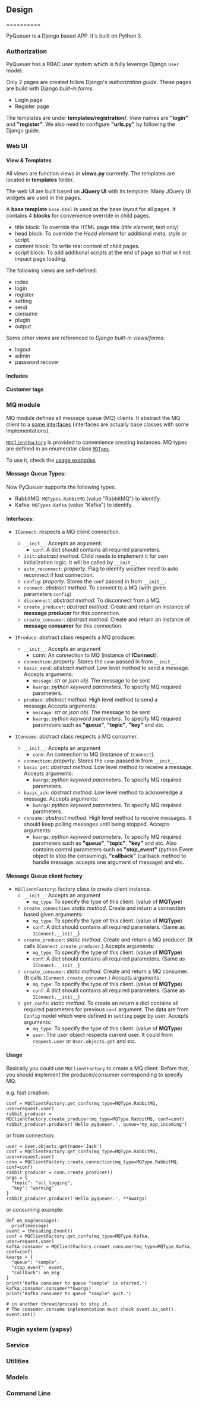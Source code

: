 ## Design
==========

PyQueuer is a Django based APP. It's built on Python 3.

### Authorization 

PyQueuer has a RBAC user system which is fully leverage Django ``User`` model.

Only 2 pages are created follow Django's _authorization guide_. These pages are build with Django _built-in forms_.

* Login page
* Register page

The templates are under **templates/registration/**. View names are **"login"** and **"register"**. We also need to configure **"urls.py"** by following the Django guide.

### Web UI

#### View & Templates

All views are function views in **views.py** currently. The templates are located in **templates** folder.

The web UI are built based on **JQuery UI** with its template. Many JQuery UI widgets are used in the pages.

A **base template** ``base.html`` is used as the base layout for all pages. It contains 4 **blocks** for convenience override in child pages.

* title block: To override the HTML page title (_title element_, text only)
* head block: To override the _Head element_ for additional meta, style or script.
* content block: To write real content of child pages.
* script block: To add additional scripts at the end of page so that will not impact page loading.

The following views are self-defined:

* index
* login
* register
* setting
* send
* consume
* plugin
* output

Some other views are referenced to _Django built-in views/forms_:

* logout
* admin
* password recover

#### Includes

#### Customer tags


### MQ module

MQ module defines all message queue (MQ) clients. It abstract the MQ client to a [some interfaces](#interfaces) (interfaces are actually base classes with some implementations).

 [``MQClientFactory``](#message-queue-client-factory) is provided to convenience creating instances. MQ types are defined in an enumerator class [``MQTyes``](#message-queue-types).

To use it, check the [usage examples](#usage)

#### Message Queue Types:

Now PyQueuer supports the following types.

* RabbitMQ: ``MQTypes.RabbitMQ`` (value "RabbitMQ") to identify. 
* Kafka: ``MQTypes.Kafka`` (value "Kafka") to identify.


#### Interfaces:

* ``IConnect``: respects a MQ client connection.
	* ``__init__``: Accepts an argument:
		*  ``conf``: A dict should contains all required parameters.
	* ``init``: _abstract method_. Child needs to implement it for own initialization logic. It will be called by ``__init__``.
	* ``auto_reconnect``: _property_. Flag to identify weather need to auto reconnect if lost connection.
	* ``config``: _property_. Stores the ``conf`` passed in from ``__init__``.
	* ``connect``: _abstract method_. To connect to a MQ (with given parameters ``config``)
	* ``disconnect``: _abstract method_. To disconnect from a MQ.
	* ``create_producer``: _abstract method_. Create and return an instance of **message producer** for this connection.
	* ``create_consumer``: _abstract method_. Create and return an instance of **message consumer** for this connection.

* ``IProduce``: abstract class respects a MQ producer.
	* ``__init__``: Accepts an argument
		*  conn: An connection to MQ (instance of **IConnect**).
	* ``connection``: _property_. Stores the ``conn`` passed in from ``__init__``.
	* ``basic_send``: _abstract method_. Low level method to send a message. Accepts arguments:
		* ``message``: _str_ or _json obj_. The message to be sent
		* ``kwargs``: _python keyword parameters_. To specify MQ required parameters.
	* ``produce``: _abstract method_. High level method to send a message.Accepts arguments:
		* ``message``: _str_ or _json obj_. The message to be sent
		* ``kwargs``: _python keyword parameters_. To specify MQ required parameters such as **"queue"**, **"topic"**, **"key"** and etc.

* ``IConsume``: abstract class respects a MQ consumer.
	* ``__init__``: Accepts an argument
		*  ``conn``: An connection to MQ (instance of ``IConnect``).
	* ``connection``: _property_. Stores the ``conn`` passed in from ``__init__``.
	* ``basic_get``: _abstract method_. Low level method to receive a message. Accepts arguments:
		* ``kwargs``: _python keyword parameters_. To specify MQ required parameters.
	* ``basic_ack``: _abstract method_. Low level method to acknowledge a message. Accepts arguments:
		* ``kwargs``: _python keyword parameters_. To specify MQ required parameters.
	* ``consume``: _abstract method_. High level method to receive messages. It should keep polling messages until being stopped. Accepts arguments:
		* ``kwargs``: _python keyword parameters_. To specify MQ required parameters such as **"queue"**, **"topic"**, **"key"** and etc. Also contains control parameters such as **"stop_event"** (python Event object to stop the consuming), **"callback"** (callback method to handle message. accepts one argument of message) and etc.

#### Message Queue client factory

* ``MQClientFactory``: factory class to create client instance.
	* ``__init__``: Accepts an argument
		* ``mq_type``: To specify the type of this client. (value of **MQType**)
	* ``create_connection``: _static method_. Create and return a connection based given arguments:
		* ``mq_type``: To specify the type of this client. (value of **MQType**)
		* ``conf``:  A dict should contains all required parameters. (Same as ``IConnect.__init__``)
	* ``create_producer``: _static method_. Create and return a MQ producer. (It calls ``IConnect.create_producer``.) Accepts arguments:
		* ``mq_type``: To specify the type of this client. (value of **MQType**)
		* ``conf``:  A dict should contains all required parameters. (Same as ``IConnect.__init__``)
	* ``create_consumer``: _static method_. Create and return a MQ consumer. (It calls ``IConnect.create_consumer``.) Accepts arguments:
		* ``mq_type``: To specify the type of this client. (value of **MQType**)
		* ``conf``:  A dict should contains all required parameters. (Same as ``IConnect.__init__``)
	* ``get_confs``: _static method_. To create an return a dict contains all required parameters for previous ``conf`` argument. The data are from ``Config`` model which were defined in ``setting`` page by user. Accepts arguments:
		* ``mq_type``: To specify the type of this client. (value of **MQType**)
		* ``user``: The user object respects current user. It could from ``request.user`` or ``User.objects.get`` and etc.

#### Usage

Basically you could use ``MQClientFactory`` to create a MQ client. Before that, you should implement the producer/consumer corresponding to specify MQ.

e.g. fast creation:

	conf = MQClientFactory.get_confs(mq_type=MQType.RabbitMQ, user=request.user)
	rabbit_producer = MQClientFactory.create_producer(mq_type=MQType.RabbitMQ, conf=conf)
	rabbit_producer.producer('Hello pyqueuer.', queue='my_app_incoming')

or from connection:

	user = User.objects.get(name='Jack')
	conf = MQClientFactory.get_confs(mq_type=MQType.RabbitMQ, user=request.user)
	conn = MQClientFactory.create_connection(mq_type=MQType.RabbitMQ, conf=conf)
	rabbit_producer = conn.create_producer()
	args = {
	  "topic": "all_logging",
	  "key": "warning"
	}
	rabbit_producer.producer('Hello pyqueuer.', **kwargs)


or consuming example:
	
	def on_msg(message):
	  print(message)
	event = threading.Event()
	conf = MQClientFactory.get_confs(mq_type=MQType.Kafka, user=request.user)
	kafka_consumer = MQClientFactory.creaet_consumer(mq_type=MQType.Kafka, conf=conf)
	kwargs = {
	  "queue": "sample",
	  "stop_event": event,
	  "callback": on_msg
	}
    print('Kafka consumer to queue "sample" is started.')
	kafka_consumer.consume(**kwargs)
	print('Kafka consumer to queue "sample" quit.')
	
	# in another thread/process to stop it.
	# The consumer.consume inplementation must check event.is_set().
	event.set()



### Plugin system (yapsy)
### Service
### Utilities
### Models
### Command Line

